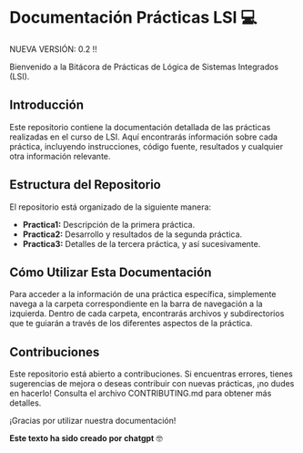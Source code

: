 # Documentación Prácticas LSI 💻

NUEVA VERSIÓN: 0.2 !!

Bienvenido a la Bitácora de Prácticas de Lógica de Sistemas Integrados (LSI).

## Introducción

Este repositorio contiene la documentación detallada de las prácticas realizadas en el curso de LSI. Aquí encontrarás información sobre cada práctica, incluyendo instrucciones, código fuente, resultados y cualquier otra información relevante.

## Estructura del Repositorio

El repositorio está organizado de la siguiente manera:

- **Practica1:** Descripción de la primera práctica.
- **Practica2:** Desarrollo y resultados de la segunda práctica.
- **Practica3:** Detalles de la tercera práctica, y así sucesivamente.

## Cómo Utilizar Esta Documentación

Para acceder a la información de una práctica específica, simplemente navega a la carpeta correspondiente en la barra de navegación a la izquierda. Dentro de cada carpeta, encontrarás archivos y subdirectorios que te guiarán a través de los diferentes aspectos de la práctica.

## Contribuciones

Este repositorio está abierto a contribuciones. Si encuentras errores, tienes sugerencias de mejora o deseas contribuir con nuevas prácticas, ¡no dudes en hacerlo! Consulta el archivo CONTRIBUTING.md para obtener más detalles.

¡Gracias por utilizar nuestra documentación!

**Este texto ha sido creado por chatgpt** 🤓